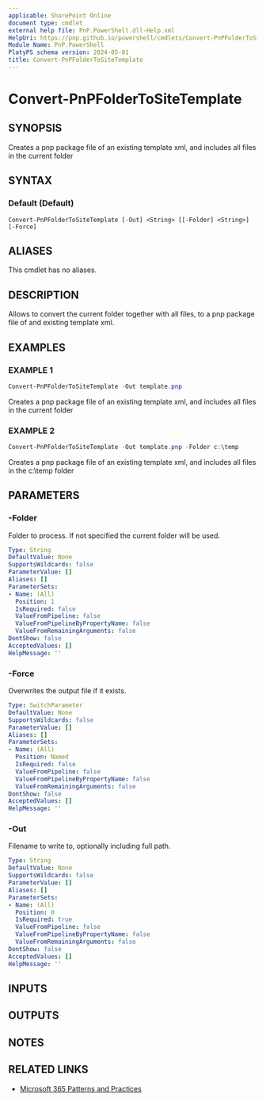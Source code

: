 ```yaml
---
applicable: SharePoint Online
document type: cmdlet
external help file: PnP.PowerShell.dll-Help.xml
HelpUri: https://pnp.github.io/powershell/cmdlets/Convert-PnPFolderToSiteTemplate.html
Module Name: PnP.PowerShell
PlatyPS schema version: 2024-05-01
title: Convert-PnPFolderToSiteTemplate
---
```


# Convert-PnPFolderToSiteTemplate

## SYNOPSIS

Creates a pnp package file of an existing template xml, and includes all files in the current folder

## SYNTAX

### Default (Default)

```
Convert-PnPFolderToSiteTemplate [-Out] <String> [[-Folder] <String>] [-Force]
```

## ALIASES

This cmdlet has no aliases.

## DESCRIPTION

Allows to convert the current folder together with all files, to a pnp package file of and existing template xml.

## EXAMPLES

### EXAMPLE 1

```powershell
Convert-PnPFolderToSiteTemplate -Out template.pnp
```

Creates a pnp package file of an existing template xml, and includes all files in the current folder

### EXAMPLE 2

```powershell
Convert-PnPFolderToSiteTemplate -Out template.pnp -Folder c:\temp
```

Creates a pnp package file of an existing template xml, and includes all files in the c:\temp folder

## PARAMETERS

### -Folder

Folder to process. If not specified the current folder will be used.

```yaml
Type: String
DefaultValue: None
SupportsWildcards: false
ParameterValue: []
Aliases: []
ParameterSets:
- Name: (All)
  Position: 1
  IsRequired: false
  ValueFromPipeline: false
  ValueFromPipelineByPropertyName: false
  ValueFromRemainingArguments: false
DontShow: false
AcceptedValues: []
HelpMessage: ''
```

### -Force

Overwrites the output file if it exists.

```yaml
Type: SwitchParameter
DefaultValue: None
SupportsWildcards: false
ParameterValue: []
Aliases: []
ParameterSets:
- Name: (All)
  Position: Named
  IsRequired: false
  ValueFromPipeline: false
  ValueFromPipelineByPropertyName: false
  ValueFromRemainingArguments: false
DontShow: false
AcceptedValues: []
HelpMessage: ''
```

### -Out

Filename to write to, optionally including full path.

```yaml
Type: String
DefaultValue: None
SupportsWildcards: false
ParameterValue: []
Aliases: []
ParameterSets:
- Name: (All)
  Position: 0
  IsRequired: true
  ValueFromPipeline: false
  ValueFromPipelineByPropertyName: false
  ValueFromRemainingArguments: false
DontShow: false
AcceptedValues: []
HelpMessage: ''
```

## INPUTS

## OUTPUTS

## NOTES

## RELATED LINKS

- [Microsoft 365 Patterns and Practices](https://aka.ms/m365pnp)
